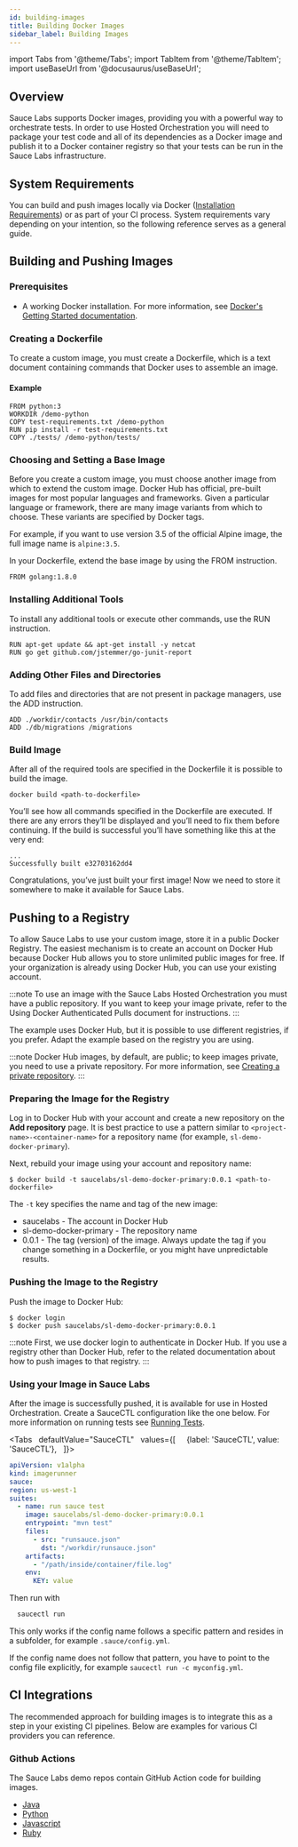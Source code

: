 ```yaml
---
id: building-images
title: Building Docker Images
sidebar_label: Building Images
---
```


import Tabs from '@theme/Tabs';
import TabItem from '@theme/TabItem';
import useBaseUrl from '@docusaurus/useBaseUrl';


## Overview
Sauce Labs supports Docker images, providing you with a powerful way to orchestrate tests. In order to use Hosted Orchestration you will need to package your test code and all of its dependencies as a Docker image and publish it to a Docker container registry so that your tests can be run in the Sauce Labs infrastructure.

## System Requirements

You can build and push images locally via Docker ([Installation Requirements](https://docs.docker.com/engine/install/#supported-platforms)) or as part of your CI process. System requirements vary depending on your intention, so the following reference serves as a general guide.

## Building and Pushing Images

### Prerequisites

- A working Docker installation. For more information, see [Docker's Getting Started documentation](https://docs.docker.com/get-started/).

### Creating a Dockerfile

To create a custom image, you must create a Dockerfile, which is a text document containing commands that Docker uses to assemble an image.

#### Example

```
FROM python:3
WORKDIR /demo-python
COPY test-requirements.txt /demo-python
RUN pip install -r test-requirements.txt
COPY ./tests/ /demo-python/tests/
```

### Choosing and Setting a Base Image

Before you create a custom image, you must choose another image from which to extend the custom image. Docker Hub has official, pre-built images for most popular languages and frameworks. Given a particular language or framework, there are many image variants from which to choose. These variants are specified by Docker tags.

For example, if you want to use version 3.5 of the official Alpine image, the full image name is `alpine:3.5`.

In your Dockerfile, extend the base image by using the FROM instruction.

```
FROM golang:1.8.0
```

### Installing Additional Tools
To install any additional tools or execute other commands, use the RUN instruction.

```
RUN apt-get update && apt-get install -y netcat
RUN go get github.com/jstemmer/go-junit-report
```

### Adding Other Files and Directories
To add files and directories that are not present in package managers, use the ADD instruction.

```
ADD ./workdir/contacts /usr/bin/contacts
ADD ./db/migrations /migrations
```

### Build Image
After all of the required tools are specified in the Dockerfile it is possible to build the image.

```
docker build <path-to-dockerfile>
```
You’ll see how all commands specified in the Dockerfile are executed. If there are any errors they’ll be displayed and you’ll need to fix them before continuing. If the build is successful you’ll have something like this at the very end:

```
...
Successfully built e32703162dd4
```

Congratulations, you’ve just built your first image! Now we need to store it somewhere to make it available for Sauce Labs.

## Pushing to a Registry

To allow Sauce Labs to use your custom image, store it in a public Docker Registry. The easiest mechanism is to create an account on Docker Hub because Docker Hub allows you to store unlimited public images for free. If your organization is already using Docker Hub, you can use your existing account.

:::note
To use an image with the Sauce Labs Hosted Orchestration you must have a public repository. If you want to keep your image private, refer to the Using Docker Authenticated Pulls document for instructions.
:::

The example uses Docker Hub, but it is possible to use different registries, if you prefer. Adapt the example based on the registry you are using.

:::note
Docker Hub images, by default, are public; to keep images private, you need to use a private repository. For more information, see [Creating a private repository](https://docs.docker.com/docker-hub/repos/#creating-a-private-repository).
:::

### Preparing the Image for the Registry

Log in to Docker Hub with your account and create a new repository on the **Add repository** page. It is best practice to use a pattern similar to `<project-name>-<container-name>` for a repository name (for example, `sl-demo-docker-primary`).

Next, rebuild your image using your account and repository name:

```
$ docker build -t saucelabs/sl-demo-docker-primary:0.0.1 <path-to-dockerfile>
```

The `-t` key specifies the name and tag of the new image:

  * saucelabs - The account in Docker Hub
  * sl-demo-docker-primary - The repository name
  * 0.0.1 - The tag (version) of the image. Always update the tag if you change something in a Dockerfile, or you might have unpredictable results.

### Pushing the Image to the Registry

Push the image to Docker Hub:

```
$ docker login
$ docker push saucelabs/sl-demo-docker-primary:0.0.1
```

:::note
First, we use docker login to authenticate in Docker Hub. If you use a registry other than Docker Hub, refer to the related documentation about how to push images to that registry.
:::

### Using your Image in Sauce Labs
After the image is successfully pushed, it is available for use in Hosted Orchestration. Create a SauceCTL configuration like the one below. For more information on running tests see [Running Tests](/hosted-orchestration/running-tests).

<Tabs
     defaultValue="SauceCTL"
     values={[
       {label: 'SauceCTL', value: 'SauceCTL'},
     ]}>
  <TabItem value="SauceCTL">

  ```yaml
  apiVersion: v1alpha
  kind: imagerunner
  sauce:
  region: us-west-1
  suites:
    - name: run sauce test
      image: saucelabs/sl-demo-docker-primary:0.0.1
      entrypoint: "mvn test"
      files:
        - src: "runsauce.json"
          dst: "/workdir/runsauce.json"
      artifacts:
        - "/path/inside/container/file.log"
      env:
        KEY: value
   ```

  Then run with

  ```bash
    saucectl run
  ```

  This only works if the config name follows a specific pattern and resides in a subfolder, for example `.sauce/config.yml`.

  If the config name does not follow that pattern, you have to point to the config file explicitly, for example `saucectl run -c myconfig.yml`.

  </TabItem>
</Tabs>


## CI Integrations

The recommended approach for building images is to integrate this as a step in your existing CI pipelines. Below are examples for various CI providers you can reference.

### Github Actions

The Sauce Labs demo repos contain GitHub Action code for building images.

  * [Java](https://github.com/saucelabs-training/demo-java)
  * [Python](https://github.com/saucelabs-training/demo-python)
  * [Javascript](https://github.com/saucelabs-training/demo-js)
  * [Ruby](https://github.com/saucelabs-training/demo-ruby)
